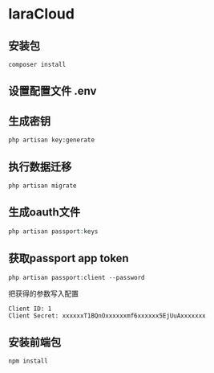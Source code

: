 # laraCloud
## 安装包
```
composer install
```
## 设置配置文件 .env 
## 生成密钥 
```
php artisan key:generate
```
## 执行数据迁移
```
php artisan migrate
```
## 生成oauth文件
```php
php artisan passport:keys
```
## 获取passport app token
```
php artisan passport:client --password 
```
把获得的参数写入配置
```
Client ID: 1
Client Secret: xxxxxxT1BQnOxxxxxxmf6xxxxxx5EjUuAxxxxxxx
```
## 安装前端包
```
npm install
```